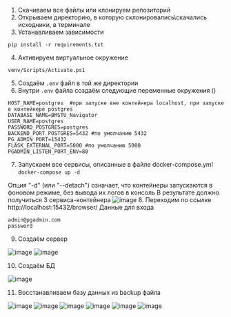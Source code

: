 1. Скачиваем все файлы или клонируем репозиторий
2. Открываем директорию, в которую склонировались\скачались исходники, в терминале
3. Устанавливаем зависимости 

``` pip install -r requirements.txt ```

4. Активируем виртуальное окружение 

``` venv/Scripts/Activate.ps1 ```

5. Создаём ```.env``` файл в той же директории 
6. Внутри ```.env``` файла создаём следующие переменные окружения ()
```
HOST_NAME=postgres  #при запуске вне контейнера localhost, при запуске в контейнере postgres
DATABASE_NAME=BMSTU_Navigator
USER_NAME=postgres
PASSWORD_POSTGRES=postgres
BACKEND_PORT_POSTGRES=5432 #по умолчанию 5432
PG_ADMIN_PORT=15432
FLASK_EXTERNAL_PORT=5000 #по умолчанию 5000
PGADMIN_LISTEN_PORT_ENV=80
```
7. Запускаем все сервисы, описанные в файле docker-compose.yml 
``` docker-compose up -d ```

Опция "-d" (или "--detach") означает, что контейнеры запускаются в фоновом режиме, без вывода их логов в консоль
В результате должно получиться 3 сервиса-контейнера 
![image](https://github.com/VorchukOleg/BMSTU-Navigator/assets/55689955/f7b67d0e-8859-46d1-831f-de182de0f305)
8. Переходим по ссылке http://localhost:15432/browser/
Данные для входа 
```
admin@pgadmin.com
password
```
9. Создаём сервер

![image](https://github.com/VorchukOleg/BMSTU-Navigator/assets/55689955/cb876462-1c92-4099-ac41-152ba2d5c9d0)
![image](https://github.com/VorchukOleg/BMSTU-Navigator/assets/55689955/2ed24a7b-ee34-4d5a-a6fe-8b8ef3f67676)

10. Создаём БД 

![image](https://github.com/VorchukOleg/BMSTU-Navigator/assets/55689955/245bc8fc-2b7d-455f-ad6d-12b305c7b02e)

11. Восстанавливаем базу данных из backup файла

![image](https://github.com/VorchukOleg/BMSTU-Navigator/assets/55689955/a839c835-c747-470e-b8b0-b5108a517b30)
![image](https://github.com/VorchukOleg/BMSTU-Navigator/assets/55689955/ea510283-a0cc-4c05-b4ae-0783cfb6271d)
![image](https://github.com/VorchukOleg/BMSTU-Navigator/assets/55689955/cf8b4ee5-eb82-4385-8b82-bbeacaf75ad7)
![image](https://github.com/VorchukOleg/BMSTU-Navigator/assets/55689955/8c54e349-0d44-4589-95af-b943152db282)
![image](https://github.com/VorchukOleg/BMSTU-Navigator/assets/55689955/c4bcc636-5a3d-4a6e-91ef-f48153fe82c5)
![image](https://github.com/VorchukOleg/BMSTU-Navigator/assets/55689955/f8ec031a-fb56-4768-80c6-5107ed5bc989)












